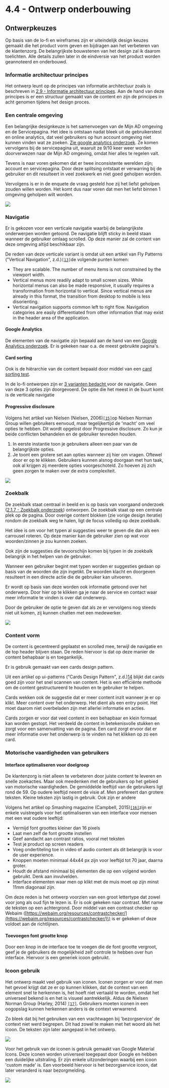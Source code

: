 # 4.4 - Ontwerp onderbouwing

## Ontwerpkeuzes

Op basis van de lo-fi en wireframes zijn er uiteindelijk design keuzes gemaakt die het product vorm  geven en bijdragen aan het verbeteren van de klantenzorg. De belangrijkste bouwstenen van het design zal ik daarom toelichten. Alle details zullen later in de eindversie van het product worden geannoteerd en onderbouwd.

### Informatie architectuur principes

Het ontwerp leunt op de principes van informatie architectuur zoals is beschreven in [2.9 - Informatie architectuur principes](../h3-ideen-en-inzichten/2.9-informatie-architectuur-principies.md). Aan de hand van deze principes is er een structuur gemaakt van de content en zijn de principes in acht genomen tijdens het design proces.



### Een centrale omgeving

Een belangrijke designkeuze is het samenvoegen van de Mijn AD omgeving en de Servicepagina. Het idee is ontstaan nadat bleek uit de gebruikerstest en online analytics, dat veel gebruikers op hun account omgeving niet kunnen vinden wat ze zoeken. [Zie google analytics onderzoek](../h2-onderzoek/online-analytics.md#google-analytics-research). Ze komen vervolgens bij de servicepagina uit, waaruit ze 9/10 keer weer worden doorverwezen naar de Mijn AD omgeving, omdat hier alles te regelen valt.

Tevens is naar voren gekomen dat er twee inconsistente werelden zijn; account en servicepagina. Door deze splitsing ontstaat er verwarring bij de gebruiker en dit resulteert in veel zoekwerk en niet goed geholpen worden.

Vervolgens is er in de enquete de vraag gesteld hoe zij het liefst geholpen zouden willen worden. Het komt dus naar voren dat men het liefst binnen 1 omgeving geholpen wilt worden.

![](../.gitbook/assets/assets-2f-law9sbjvam738mrbfo3-2f-lc9aehvycogusara8-q-2f-lc9blnu33uw0einjci5-2fscreen-shot-2018-05-10.png)

### 

### Navigatie

Er is gekozen voor een verticale navigatie waarbij de belangrijkste onderwerpen worden getoond. De navigatie blijft sticky in beeld staan wanneer de gebruiker omlaag scrolled. Op deze manier zal de content van deze omgeving altijd beschikbaar zijn.

De reden van deze verticale variant is omdat uit een artikel van Fly Patterns \("Vertical Navigation", z.d.\)`[`[`13`](../literatuurlijst.md)`]`de volgende punten komen:

* They are scalable. The number of menu items is not constrained by the viewport width.
* Vertical menus more readily adapt to small screen sizes. While horizontal menus can also be made responsive, it usually requires a transformation from horizontal to vertical. Since vertical menus are already in this format, the transition from desktop to mobile is less disorienting.
* Vertical navigation supports common left to right flow. Navigation categories are easily differentiated from other information that may exist in the header area of the application.

#### Google Analytics

De elementen van de navigatie zijn bepaald aan de hand van een [Google Analytics onderzoek](../h2-onderzoek/online-analytics.md#google-analytics-research). Er is gekeken naar o.a. de meest gebruikte pagina's.

#### Card sorting

Ook is de hiërarchie van de content bepaald door middel van een [card sorting test](../h3-ideen-en-inzichten/3.8-card-sorting.md).

In de lo-fi ontwerpen zijn er [3 varianten bedacht ](untitled.md#ontwerpconcept-navigatie-patroon)voor de navigatie. Geen van deze 3 opties zijn doorgevoerd. De optie die het meest in de buurt komt is de verticale navigatie

#### Progressive disclosure

Volgens het artikel van Nielsen \(Nielsen, 2006\)[`[15]`](../literatuurlijst.md)op Nielsen Norman Group willen gebruikers eenvoud, maar tegelijkertijd de 'macht' om veel opties te hebben. Dit wordt opgelost door Progressive disclosure. Zo kun je beide conflicten behandelen en de gebruiker tevreden houden.

1. In eerste instantie toon je gebruikers alleen een paar van de belangrijkste opties.
2. Je toont een grotere set aan opties wanneer zij hier om vragen. Oftewel door er op te klikken. Gebruikers kunnen alsnog doorgaan met hun taak, ook al krijgen zij meerdere opties voorgeschoteld. Zo hoeven zij zich geen zorgen te maken over de extra complexiteit.

![](../.gitbook/assets/screen-shot-2018-06-10-at-06.49.42.png)

### 

### Zoekbalk

De zoekbalk staat centraal in beeld en is op basis van voorgaand onderzoek \([2.1.7 - Zoekbalk onderzoek](../h2-onderzoek/search-bar-research.md)\) ontworpen. De zoekbalk staat op een centrale plek op de pagina. Door overige content blokken \(zie vorige design iteratie\) rondom de zoekbalk weg te halen, ligt de focus volledig op deze zoekbalk.

Het idee is om voor het typen al suggesties weer te geven die dan als een carrousel roteren. Op deze manier kan de gebruiker zien op wat voor woorden/zinnen je zou kunnen zoeken.

Ook zijn de suggesties die tevoorschijn komen bij typen in de zoekbalk belangrijk in het helpen van de gebruiker.

Wanneer een gebruiker begint met typen worden er suggesties gedaan op basis van de woorden die zijn ingetikt. De woorden klacht en doorgeven resulteert in een directe actie die de gebruiker kan uitvoeren.

Er wordt op basis van deze worden ook informatie getoond over het onderwerp. Door hier op te klikken ga je naar de service en contact waar meer informatie te vinden is over dat onderwerp.

Door de gebruiker de optie te geven dat als ze er vervolgens nog steeds niet uit komen, zij kunnen chatten met een medewerker.

![](../.gitbook/assets/screen-shot-2018-06-08-at-16.53.57.png)



### Content vorm

De content is gecentreerd geplaatst en scrolled mee, terwijl de navigatie en de top header blijven staan. De reden hiervoor is dat op deze manier de content behapbaar is en toegankelijk.

Er is gebruik gemaakt van een cards design pattern. 

Uit een artikel op ui-patterns \("Cards Design Pattern", z.d.\)[14](../literatuurlijst.md)  blijkt dat cards goed zijn voor het snel scannen van content. Het is een efficiënte methode om de content gestructureerd te houden en te gebruiker te helpen. 

Cards wekken ook de suggestie dat er meer content inzit wanneer je er op klikt. Meer content over het onderwerp. Het dient als een entry point. Het moet daarom niet overbeladen zijn met allerlei informatie en acties.

Cards zorgen er voor dat veel content in een behapbaar en klein formaat kan worden gestopt. Het verdeeld de content in betekenisvolle stukken en zorgt voor een samenvatting van de pagina. Een card zorgt ervoor dat er meer informatie over het onderwerp is te vinden na het klikken op zo een card.

### 

### Motorische vaardigheden van gebruikers

#### Interface optimaliseren voor doelgroep

De klantenzorg is niet alleen te verbeteren door juiste content te leveren en snelle zoekacties. Maar ook meedenken met de gebruikers op het gebied van motorische vaardigheden. De gemiddelde leeftijd van de gebruikers ligt rond de 59. Op oudere leeftijd neemt de visie af. Men prefereert dan grotere teksten. Kleine teksten zijn lastig in gebruik. Ook zijn er andere 

Volgens het artikel op Smashing magazine \(Campbell, 2015\)[`[16]`](../literatuurlijst.md)zijn er enkele vuistregels voor het optimaliseren van een interface voor mensen met een wat oudere leeftijd:

* Vermijd font groottes kleiner dan 16 pixels
* Laat men zelf de font grootte instellen
* Geef aandacht aan contrast ratios, vooral met teksten
* Test je product op screen readers
* Voeg ondertiteling toe in video of audio content als dit belangrijk is voor de user experience.
* Knoppen moeten minimaal 44x44 px zijn voor leeftijd tot 70 jaar, daarna groter.
* Houdt de afstand minimaal bij elementen die op een volgend worden gebruikt. Denk aan invulvelden.
* Interface elementen waar men op klikt met de muis moet op zijn minst 11mm diagonaal zijn.

Om deze reden is het ontwerp voorzien van een groot lettertype dat zowel voor jong als oud fijn te lezen is. Er is ook gekeken naar contrast. Met name de teksten op een achtergrond. Door middel van een contrast checker op Webaim \([https://webaim.org/resources/contrastchecker/](https://webaim.org/resources/contrastchecker/)\) is er gekeken of deze voldoet aan de richtlijnen.

#### Toevoegen font grootte knop

Door een knop in de interface toe te voegen die de font grootte vergroot, geef je de gebruikers de mogelijkheid zelf controle te hebben over hun interface. Hiervoor is een generiek icoon gebruikt.

### 

### Icoon gebruik

Het ontwerp maakt veel gebruik van iconen. Iconen zorgen er voor dat men het gevoel krijgt dat ze er op kunnen klikken, dat de context van een element snel te herkennen is, het hoeft niet vertaald te worden, omdat het universeel bekend is en het is visueel aantrekkelijk. Aldus de Nielsen Norman Group \(Harley, 2014\) [`[17]`](../literatuurlijst.md). Gebruikers moeten iconen in een oogopslag kunnen herkennen anders is de context verwarrend.

Zo bleek dat bij het gebruiken van een vrachtwagen bij 'bezorgservice' de context niet werd begrepen. Dit had zowel te maken met het woord als het icoon. De teksten zijn later aangepast in het ontwerp.

![](../.gitbook/assets/screen-shot-2018-06-09-at-12.05.42.png)

Voor het gebruik van de iconen is gebruik gemaakt van Google Material Icons. Deze iconen worden universeel toegepast door Google en hebben een duidelijke uitstraling. Er zijn enkele uitzonderingen waarbij een icoon 'custom made' is. Een voorbeeld hiervoor is het bezorgservice icoon, dat later veranderd is naar bezorgmelding.

![](../.gitbook/assets/screen-shot-2018-06-09-at-12.04.40.png)



